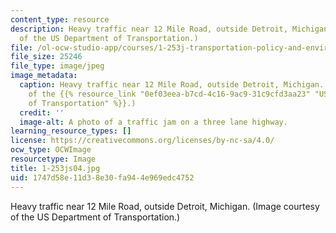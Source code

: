 ```yaml
---
content_type: resource
description: Heavy traffic near 12 Mile Road, outside Detroit, Michigan. (Image courtesy
  of the US Department of Transportation.)
file: /ol-ocw-studio-app/courses/1-253j-transportation-policy-and-environmental-limits-spring-2004/1747d58e11d38e30fa944e969edc4752_1-253js04.jpg
file_size: 25246
file_type: image/jpeg
image_metadata:
  caption: Heavy traffic near 12 Mile Road, outside Detroit, Michigan. (Image courtesy
    of the {{% resource_link "0ef03eea-b7cd-4c16-9ac9-31c9cfd3aa23" "US Department
    of Transportation" %}}.)
  credit: ''
  image-alt: A photo of a traffic jam on a three lane highway.
learning_resource_types: []
license: https://creativecommons.org/licenses/by-nc-sa/4.0/
ocw_type: OCWImage
resourcetype: Image
title: 1-253js04.jpg
uid: 1747d58e-11d3-8e30-fa94-4e969edc4752
---
```

Heavy traffic near 12 Mile Road, outside Detroit, Michigan. (Image courtesy of the US Department of Transportation.)